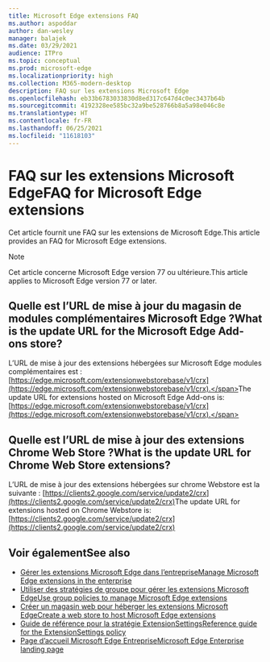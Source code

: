 ```yaml
---
title: Microsoft Edge extensions FAQ
ms.author: aspoddar
author: dan-wesley
manager: balajek
ms.date: 03/29/2021
audience: ITPro
ms.topic: conceptual
ms.prod: microsoft-edge
ms.localizationpriority: high
ms.collection: M365-modern-desktop
description: FAQ sur les extensions Microsoft Edge
ms.openlocfilehash: eb33b6783033830d8ed317c647d4c0ec3437b64b
ms.sourcegitcommit: 4192328ee585bc32a9be528766b8a5a98e046c8e
ms.translationtype: HT
ms.contentlocale: fr-FR
ms.lasthandoff: 06/25/2021
ms.locfileid: "11618103"
---
```

# <a name="faq-for-microsoft-edge-extensions"></a><span data-ttu-id="7ee5d-103">FAQ sur les extensions Microsoft Edge</span><span class="sxs-lookup"><span data-stu-id="7ee5d-103">FAQ for Microsoft Edge extensions</span></span>

<span data-ttu-id="7ee5d-104">Cet article fournit une FAQ sur les extensions de Microsoft Edge.</span><span class="sxs-lookup"><span data-stu-id="7ee5d-104">This article provides an FAQ for Microsoft Edge extensions.</span></span>

> [!NOTE]
> <span data-ttu-id="7ee5d-105">Cet article concerne Microsoft Edge version 77 ou ultérieure.</span><span class="sxs-lookup"><span data-stu-id="7ee5d-105">This article applies to Microsoft Edge version 77 or later.</span></span>

## <a name="what-is-the-update-url-for-the-microsoft-edge-add-ons-store"></a><span data-ttu-id="7ee5d-106">Quelle est l’URL de mise à jour du magasin de modules complémentaires Microsoft Edge ?</span><span class="sxs-lookup"><span data-stu-id="7ee5d-106">What is the update URL for the Microsoft Edge Add-ons store?</span></span>

<span data-ttu-id="7ee5d-107">L’URL de mise à jour des extensions hébergées sur Microsoft Edge modules complémentaires est : [https://edge.microsoft.com/extensionwebstorebase/v1/crx](https://edge.microsoft.com/extensionwebstorebase/v1/crx).</span><span class="sxs-lookup"><span data-stu-id="7ee5d-107">The update URL for extensions hosted on Microsoft Edge Add-ons is: [https://edge.microsoft.com/extensionwebstorebase/v1/crx](https://edge.microsoft.com/extensionwebstorebase/v1/crx).</span></span>

## <a name="what-is-the-update-url-for-chrome-web-store-extensions"></a><span data-ttu-id="7ee5d-108">Quelle est l’URL de mise à jour des extensions Chrome Web Store ?</span><span class="sxs-lookup"><span data-stu-id="7ee5d-108">What is the update URL for Chrome Web Store extensions?</span></span>

<span data-ttu-id="7ee5d-109">L’URL de mise à jour des extensions hébergées sur chrome Webstore est la suivante : [https://clients2.google.com/service/update2/crx](https://clients2.google.com/service/update2/crx)</span><span class="sxs-lookup"><span data-stu-id="7ee5d-109">The update URL for extensions hosted on Chrome Webstore is: [https://clients2.google.com/service/update2/crx](https://clients2.google.com/service/update2/crx)</span></span>

## <a name="see-also"></a><span data-ttu-id="7ee5d-110">Voir également</span><span class="sxs-lookup"><span data-stu-id="7ee5d-110">See also</span></span>

- [<span data-ttu-id="7ee5d-111">Gérer les extensions Microsoft Edge dans l’entreprise</span><span class="sxs-lookup"><span data-stu-id="7ee5d-111">Manage Microsoft Edge extensions in the enterprise</span></span>](microsoft-edge-manage-extensions.md)
- [<span data-ttu-id="7ee5d-112">Utiliser des stratégies de groupe pour gérer les extensions Microsoft Edge</span><span class="sxs-lookup"><span data-stu-id="7ee5d-112">Use group policies to manage Microsoft Edge extensions</span></span>](microsoft-edge-manage-extensions-policies.md)
- [<span data-ttu-id="7ee5d-113">Créer un magasin web pour héberger les extensions Microsoft Edge</span><span class="sxs-lookup"><span data-stu-id="7ee5d-113">Create a web store to host Microsoft Edge extensions</span></span>](microsoft-edge-manage-extensions-webstore.md)
- [<span data-ttu-id="7ee5d-114">Guide de référence pour la stratégie ExtensionSettings</span><span class="sxs-lookup"><span data-stu-id="7ee5d-114">Reference guide for the ExtensionSettings policy</span></span>](microsoft-edge-manage-extensions-ref-guide.md)
- [<span data-ttu-id="7ee5d-115">Page d’accueil Microsoft Edge Entreprise</span><span class="sxs-lookup"><span data-stu-id="7ee5d-115">Microsoft Edge Enterprise landing page</span></span>](https://aka.ms/EdgeEnterprise)
